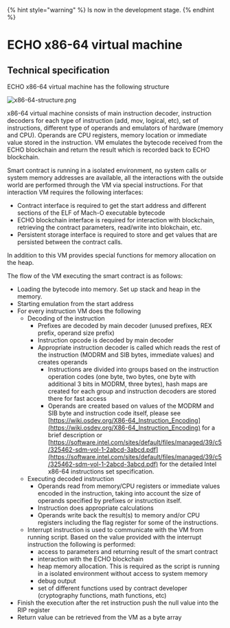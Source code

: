 {% hint style="warning" %}
Is now in the development stage.
{% endhint %}

# ECHO x86-64 virtual machine 
## Technical specification


ECHO x86-64 virtual machine has the following structure

![x86-64-structure.png](./x86-64-structure.png)

x86-64 virtual machine consists of main instruction decoder,
instruction decoders for each type of instruction (add, mov, logical,
etc), set of instructions, different type of operands and emulators of
hardware (memory and CPU). Operands are CPU registers, memory location
or immediate value stored in the instruction. VM emulates the bytecode
received from the ECHO blockchain and return the result which is
recorded back to ECHO blockchain.

Smart contract is running in a isolated environment, no system calls or
system memory addresses are available, all the interactions with the
outside world are performed through the VM via special instructions. For
that interaction VM requires the following interfaces:

- Contract interface is required to get the start address and different
  sections of the ELF of Mach-O executable bytecode
- ECHO blockchain interface is required for interaction with blockchain,
  retrieving the contract parameters, read/write into blokchain,
  etc.
- Persistent storage interface is required to store and get values
  that are persisted between the contract calls.

In addition to this VM provides special functions for memory allocation
on the heap.

The flow of the VM executing the smart contract is as follows:

- Loading the bytecode into memory. Set up stack and heap in the memory.
- Starting emulation from the start address
- For every instruction VM does the following 
    - Decoding of the instruction 
        - Prefixes are decoded by main decoder (unused prefixes, REX prefix,
          operand size prefix)
        - Instruction opcode is decoded by main decoder 
        - Appropriate instruction decoder is called which reads the rest of
          the instruction (MODRM and SIB bytes, immediate values) and
          creates operands 
            - Instructions are divided into groups based on the instruction
            operation codes (one byte, two bytes, one byte with additional 3
            bits in MODRM, three bytes), hash maps are created for each
            group and instruction decoders are stored there for fast access
            - Operands are created based on values of the MODRM and SIB byte
            and instruction code itself, please see
            [https://wiki.osdev.org/X86-64_Instruction_Encoding](https://wiki.osdev.org/X86-64_Instruction_Encoding)
            for a brief description or
            [https://software.intel.com/sites/default/files/managed/39/c5/325462-sdm-vol-1-2abcd-3abcd.pdf](https://software.intel.com/sites/default/files/managed/39/c5/325462-sdm-vol-1-2abcd-3abcd.pdf)
            for the detailed Intel x86-64 instructions set specification.
    - Executing decoded instruction 
        - Operands read from memory/CPU registers or immediate values
          encoded in the instruction, taking into account the size of
          operands specified by prefixes or instruction itself.
        - Instruction does appropriate calculations 
        - Operands write back the result(s) to memory and/or CPU
          registers including the flag register for some of the
          instructions.
    - Interrupt instruction is used to communicate with the VM from
    running script. Based on the value provided with the interrupt
    instruction the following is performed: 
        - access to parameters and returning result of the smart
          contract 
        - interaction with the ECHO blockchain 
        - heap memory allocation. This is required as the script is
          running in a isolated environment without access to system
          memory 
        - debug output 
        - set of different functions used by contract developer
          (cryptography functions, math functions, etc)
- Finish the execution after the ret instruction push the null value
  into the RIP register 
- Return value can be retrieved from the VM as a byte array


